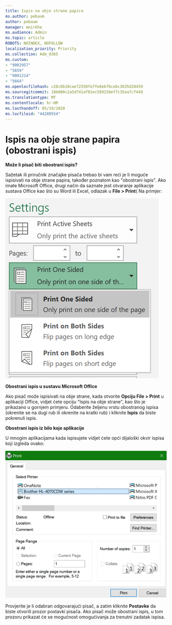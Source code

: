 ```yaml
---
title: Ispis na obje strane papira
ms.author: pebaum
author: pebaum
manager: mnirkhe
ms.audience: Admin
ms.topic: article
ROBOTS: NOINDEX, NOFOLLOW
localization_priority: Priority
ms.collection: Adm_O365
ms.custom:
- "9002957"
- "5659"
- "9001214"
- "5664"
ms.openlocfilehash: c28c8b10cae72550fe7fe8ebf6cebc3635d28459
ms.sourcegitcommit: 18b080c2a5d741af01ec589158effc35ea7cf449
ms.translationtype: MT
ms.contentlocale: hr-HR
ms.lasthandoff: 05/19/2020
ms.locfileid: "44289554"
---
```

# <a name="printing-on-both-sides-of-paper-duplex-printing"></a>Ispis na obje strane papira (obostrani ispis)

**Može li pisač biti obostrani ispis?**

Sažetak ili priručnik značajke pisača trebao bi vam reći je li moguće ispisivati na obje strane papira, također poznatom kao "obostrani ispis". Ako imate Microsoft Office, drugi način da saznate jest otvaranje aplikacije sustava Office kao što su Word ili Excel, odlazak u **File > Print**( Na primjer: 

![Postavke pisača](media/print-settings.png)

**Obostrani ispis u sustavu Microsoft Office**

Ako pisač može ispisivati na obje strane, kada otvorite **Opciju File > Print** u aplikaciji Office, vidjet ćete opciju "Ispis na obje strane", kao što je prikazano u gornjem primjeru.  Odaberite željenu vrstu obostranog ispisa (okrenite se na dugi rub ili okrenite na kratki rub) i kliknite **Ispis** da biste pokrenuli ispis.

**Obostrani ispis iz bilo koje aplikacije**

U mnogim aplikacijama kada ispisujete vidjet ćete opći dijaloški okvir ispisa koji izgleda ovako: 

![Dijaloški okvir Ispis](media/print-dialog.png)

Provjerite je li odabran odgovarajući pisač, a zatim kliknite **Postavke** da biste otvorili prozor postavki pisača. Ako pisač može obostrani ispis, u tom prozoru prikazat će se mogućnost omogućivanja za trenutni zadatak ispisa.
